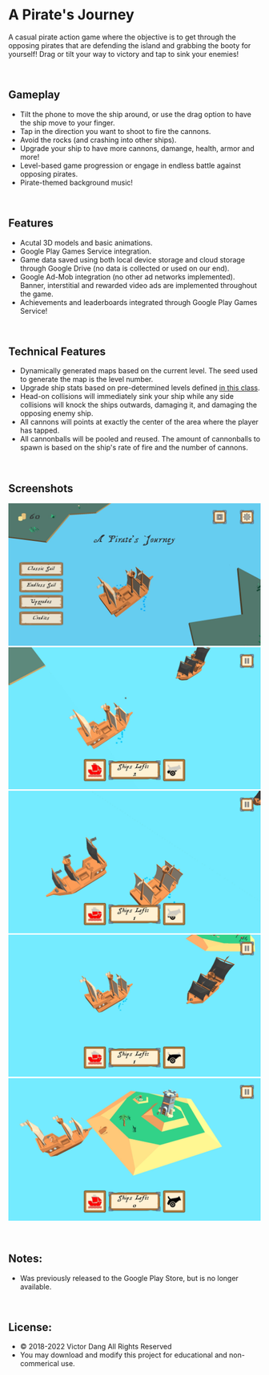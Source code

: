 # A Pirate's Journey
 

A casual pirate action game where the objective is to get through the opposing pirates that are defending the island and grabbing the booty for yourself! Drag or tilt your way to victory and tap to sink your enemies!

<br>

## Gameplay
* Tilt the phone to move the ship around, or use the drag option to have the ship move to your finger.
* Tap in the direction you want to shoot to fire the cannons.
* Avoid the rocks (and crashing into other ships).
* Upgrade your ship to have more cannons, damange, health, armor and more!
* Level-based game progression or engage in endless battle against opposing pirates.
* Pirate-themed background music!

<br>

## Features
* Acutal 3D models and basic animations.
* Google Play Games Service integration.
* Game data saved using both local device storage and cloud storage through Google Drive (no data is collected or used on our end).
* Google Ad-Mob integration (no other ad networks implemented). Banner, interstitial and rewarded video ads are implemented throughout the game.
* Achievements and leaderboards integrated through Google Play Games Service!

<br>

## Technical Features
* Dynamically generated maps based on the current level. The seed used to generate the map is the level number.
* Upgrade ship stats based on pre-determined levels defined [in this class](./Assets/Scripts/Data/Scaling.cs).
* Head-on collisions will immediately sink your ship while any side collisions will knock the ships outwards, damaging it, and damaging the opposing enemy ship. 
* All cannons will points at exactly the center of the area where the player has tapped.
* All cannonballs will be pooled and reused. The amount of cannonballs to spawn is based on the ship's rate of fire and the number of cannons.

<br>

## Screenshots
![phone_menu](./Screenshots/Screenshot_Menu.jpg)
![phone_demo1](./Screenshots/Screenshot_Demo1.jpg)
![phone_demo2](./Screenshots/Screenshot_Demo2.jpg)
![phone_demo3](./Screenshots/Screenshot_Demo3.jpg)
![phone_demo4](./Screenshots/Screenshot_Demo4.jpg)


<br>

## Notes:
* Was previously released to the Google Play Store, but is no longer available.

<br>

## License:
* © 2018-2022 Victor Dang All Rights Reserved
* You may download and modify this project for educational and non-commerical use.